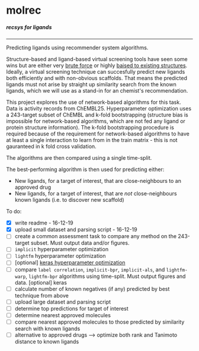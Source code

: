 # molrec
##### recsys for ligands
---


Predicting ligands using recommender system algorithms.

Structure-based and ligand-based virtual screening tools have seen some wins but are either very [brute force](https://www.nature.com/articles/s41586-019-0917-9) or highly [baised to existing structures](https://pubs.acs.org/doi/10.1021/acs.jcim.7b00403). Ideally, a virtual screening technique can succesfully predict new ligands both efficiently and with non-obvious scaffolds. That means the predicted ligands must not arise by straight up similarity search from the known ligands, which we will use as a stand-in for an chemist's recommendation.

This project explores the use of network-based algorithms for this task. Data is activity records from ChEMBL25. Hyperparameter optimization uses a 243-target subset of ChEMBL and k-fold bootstrapping (structure bias is impossible for network-based algorithms, which are not fed any ligand or protein structure information). The k-fold bootstrapping procedure is required because of the requirement for network-based algorithms to have at least a single interaction to learn from in the train matrix - this is not gauranteed in k fold cross validation. 

The algorithms are then compared using a single time-split. 

The best-performing algorithm is then used for predicting either: 
* New ligands, for a target of interest, that are close-neighbours to an approved drug
* New ligands, for a target of interest, that are _not_ close-neighbours known ligands (i.e. to discover new scaffold) 

To do:
- [x] write readme - 16-12-19
- [x] upload small dataset and parsing script - 16-12-19
- [ ] create a common assessment task to compare any method on the 243-target subset. Must output data and/or figures.
- [ ] `implicit` hyperparameter optimization
- [ ] `lightfm` hyperparameter optimization
- [ ] [optional] [keras hyperparameter optimization](https://www.onceupondata.com/2019/02/10/nn-collaborative-filtering/)
- [ ] compare `label correlation`, `implicit-bpr`, `implicit-als`, and `lightfm-warp`, `lightfm-bpr` algorithms using time-split. Must output figures and data. [optional] keras 
- [ ] calculate number of known negatives (if any) predicted by best technique from above
- [ ] upload large dataset and parsing script
- [ ] determine top predictions for target of interest
- [ ] determine nearest approved molecules
- [ ] compare nearest approved molecules to those predicted by similarity search with known ligands
- [ ] alternative to approved drugs --> optimize both rank and Tanimoto distance to known ligands
